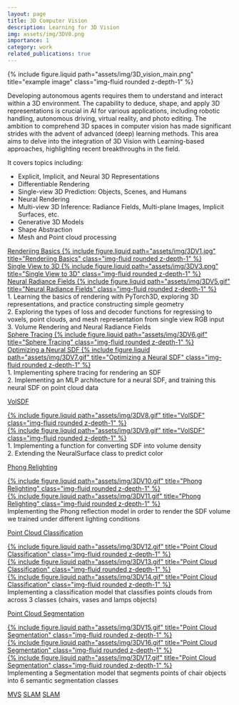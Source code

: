 ```yaml
---
layout: page
title: 3D Computer Vision
description: Learning for 3D Vision
img: assets/img/3DV0.png
importance: 1
category: work
related_publications: true
---
```

<div class="row">
    <div class="col-sm mt-3 mt-md-0">
        {% include figure.liquid path="assets/img/3D_vision_main.png" title="example image" class="img-fluid rounded z-depth-1" %}
    </div>
</div>

Developing autonomous agents requires them to understand and interact within a 3D environment. The capability to deduce, shape, and apply 3D representations is crucial in AI for various applications, including robotic handling, autonomous driving, virtual reality, and photo editing. The ambition to comprehend 3D spaces in computer vision has made significant strides with the advent of advanced (deep) learning methods. This area aims to delve into the integration of 3D Vision with Learning-based approaches, highlighting recent breakthroughs in the field.

It covers topics including:
- Explicit, Implicit, and Neural 3D Representations	
- Differentiable Rendering
- Single-view 3D Prediction: Objects, Scenes, and Humans	
- Neural Rendering
- Multi-view 3D Inference: Radiance Fields, Multi-plane Images, Implicit Surfaces, etc.
- Generative 3D Models	
- Shape Abstraction	
- Mesh and Point cloud processing


<div class="row">
    <div class="row justify-content-center">
        <div class="col-sm mt-3 mt-md-0"><a href="https://github.com/omkarchittar/PyTorch3D_Rendering_Basics">Renderiing Basics
            {% include figure.liquid path="assets/img/3DV1.jpg" title="Renderiing Basics" class="img-fluid rounded z-depth-1" %}</a>
        </div>
        <div class="col-sm mt-3 mt-md-0"><a href="https://github.com/omkarchittar/Single_View_to_3D">Single View to 3D
            {% include figure.liquid path="assets/img/3DV3.png" title="Single View to 3D" class="img-fluid rounded z-depth-1" %}</a>
        </div>
        <div class="col-sm mt-3 mt-md-0"><a href="https://github.com/omkarchittar/Neural_Radiance_Fields">Neural Radiance Fields
            {% include figure.liquid path="assets/img/3DV5.gif" title="Neural Radiance Fields" class="img-fluid rounded z-depth-1" %}</a>
        </div>
    </div>
</div>

<div class="caption">
    1. Learning the basics of rendering with PyTorch3D, exploring 3D representations, and practice constructing simple geometry <br>
    2. Exploring the types of loss and decoder functions for regressing to voxels, point clouds, and mesh representation from single view RGB input <br>
    3. Volume Rendering and Neural Radiance Fields <br>
</div>

<div class="container">
    <div class="row">
        <div class="col"><a href="https://github.com/omkarchittar/Neural_Surfaces">Sphere Tracing
                {% include figure.liquid path="assets/img/3DV6.gif" title="Sphere Tracing" class="img-fluid rounded z-depth-1" %}</a>
        </div>
        <div class="col"><a href="https://github.com/omkarchittar/Neural_Surfaces">Optimizing a Neural SDF
                {% include figure.liquid path="assets/img/3DV7.gif" title="Optimizing a Neural SDF" class="img-fluid rounded z-depth-1" %}</a>
        </div>
    </div>
</div>

<div class="caption">
    1. Implementing sphere tracing for rendering an SDF <br>
    2. Implementing an MLP architecture for a neural SDF, and training this neural SDF on point cloud data
</div>

<a href="https://github.com/omkarchittar/Neural_Surfaces">VolSDF</a>
<div class="container">
    <div class="row">
        <div class="col"><a href="https://github.com/omkarchittar/Neural_Surfaces">
                {% include figure.liquid path="assets/img/3DV8.gif" title="VolSDF" class="img-fluid rounded z-depth-1" %}</a>
        </div>
        <div class="col"><a href="https://github.com/omkarchittar/Neural_Surfaces">
                {% include figure.liquid path="assets/img/3DV9.gif" title="VolSDF" class="img-fluid rounded z-depth-1" %}</a>
        </div>
    </div>
</div>

<div class="caption">
    1. Implementing a function for converting SDF into volume density<br>
    2. Extending the NeuralSurface class to predict color

</div>


<a href="https://github.com/omkarchittar/Neural_Surfaces">Phong Relighting</a>
<div class="container">
    <div class="row">
        <div class="col"><a href="https://github.com/omkarchittar/Neural_Surfaces">
                {% include figure.liquid path="assets/img/3DV10.gif" title="Phong Relighting" class="img-fluid rounded z-depth-1" %}</a>
        </div>
        <div class="col"><a href="https://github.com/omkarchittar/Neural_Surfaces">
                {% include figure.liquid path="assets/img/3DV11.gif" title="Phong Relighting" class="img-fluid rounded z-depth-1" %}</a>
        </div>
    </div>
</div>

<div class="caption">
    Implementing the Phong reflection model in order to render the SDF volume we trained under different lighting conditions
</div>

<a href="https://github.com/omkarchittar/PointCloud_Classification_and_Segmentation">Point Cloud Classification</a>
<div class="container">
    <div class="row">
        <div class="col"><a href="https://github.com/omkarchittar/PointCloud_Classification_and_Segmentation">
                {% include figure.liquid path="assets/img/3DV12.gif" title="Point Cloud Classification" class="img-fluid rounded z-depth-1" %}</a>
        </div>
        <div class="col"><a href="https://github.com/omkarchittar/PointCloud_Classification_and_Segmentation">
                {% include figure.liquid path="assets/img/3DV13.gif" title="Point Cloud Classification" class="img-fluid rounded z-depth-1" %}</a>
        </div>
        <div class="col"><a href="https://github.com/omkarchittar/PointCloud_Classification_and_Segmentation">
                {% include figure.liquid path="assets/img/3DV14.gif" title="Point Cloud Classification" class="img-fluid rounded z-depth-1" %}</a>
        </div>
    </div>
</div>

<div class="caption">
    Implementing a classification model that classifies points clouds from across 3 classes (chairs, vases and lamps objects)
</div>

<a href="https://github.com/omkarchittar/PointCloud_Classification_and_Segmentation">Point Cloud Segmentation</a>
<div class="container">
    <div class="row">
        <div class="col"><a href="https://github.com/omkarchittar/PointCloud_Classification_and_Segmentation">
                {% include figure.liquid path="assets/img/3DV15.gif" title="Point Cloud Segmentation" class="img-fluid rounded z-depth-1" %}</a>
        </div>
        <div class="col"><a href="https://github.com/omkarchittar/PointCloud_Classification_and_Segmentation">
                {% include figure.liquid path="assets/img/3DV16.gif" title="Point Cloud Segmentation" class="img-fluid rounded z-depth-1" %}</a>
        </div>
        <div class="col"><a href="https://github.com/omkarchittar/PointCloud_Classification_and_Segmentation">
                {% include figure.liquid path="assets/img/3DV17.gif" title="Point Cloud Segmentation" class="img-fluid rounded z-depth-1" %}</a>
        </div>
    </div>
</div>

<div class="caption">
    Implementing a Segmentation model that segments points of chair objects into 6 semantic segmentation classes
</div>


[MVS](https://github.com/walsvid/Awesome-MVS?tab=readme-ov-file#early)
[SLAM](https://github.com/kanster/awesome-slam)
[SLAM](https://github.com/SilenceOverflow/Awesome-SLAM)



